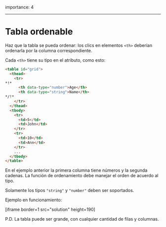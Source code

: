 importance: 4

---

# Tabla ordenable

Haz que la tabla se pueda ordenar: los clics en elementos `<th>` deberían ordenarla por la columna correspondiente.

Cada `<th>` tiene su tipo en el atributo, como esto:

```html
<table id="grid">
  <thead>
    <tr>
*!*
      <th data-type="number">Age</th>
      <th data-type="string">Name</th>
*/!*
    </tr>
  </thead>
  <tbody>
    <tr>
      <td>5</td>
      <td>John</td>
    </tr>
    <tr>
      <td>10</td>
      <td>Ann</td>
    </tr>
    ...
  </tbody>
</table>
```

En el ejemplo anterior la primera columna tiene números y la segunda cadenas. La función de ordenamiento debe manejar el orden de acuerdo al tipo.

Solamente los tipos `"string"` y `"number"` deben ser soportados.

Ejemplo en funcionamiento:

[iframe border=1 src="solution" height=190]

P.D. La tabla puede ser grande, con cualquier cantidad de filas y columnas.
